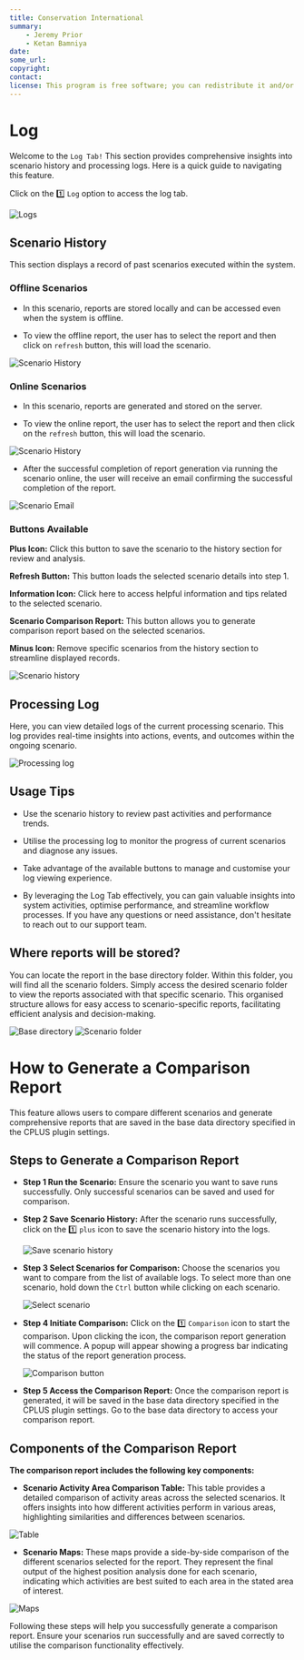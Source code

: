 ```yaml
---
title: Conservation International
summary:
    - Jeremy Prior
    - Ketan Bamniya
date:
some_url:
copyright:
contact:
license: This program is free software; you can redistribute it and/or modify it under the terms of the GNU Affero General Public License as published by the Free Software Foundation; either version 3 of the License, or (at your option) any later version.
---
```


# Log

Welcome to the `Log Tab!` This section provides comprehensive insights into scenario history and processing logs. Here is a quick guide to navigating this feature.

Click on the 1️⃣ `Log` option to access the log tab.

![Logs](./img/logs-1.png)

## Scenario History

This section displays a record of past scenarios executed within the system.

### Offline Scenarios

- In this scenario, reports are stored locally and can be accessed even when the system is offline.

- To view the offline report, the user has to select the report and then click on `refresh` button, this will load the scenario.

![Scenario History](./img/logs-11.png)

### Online Scenarios

- In this scenario, reports are generated and stored on the server.

- To view the online report, the user has to select the report and then click on the `refresh` button, this will load the scenario.
  
![Scenario History](./img/logs-12.png)

- After the successful completion of report generation via running the scenario online, the user will receive an email confirming the successful completion of the report.

![Scenario Email](./img/logs-13.png)

### Buttons Available

**Plus Icon:** Click this button to save the scenario to the history section for review and analysis.

**Refresh Button:** This button loads the selected scenario details into step 1.

**Information Icon:** Click here to access helpful information and tips related to the selected scenario.

**Scenario Comparison Report:** This button allows you to generate comparison report based on the selected scenarios.

**Minus Icon:** Remove specific scenarios from the history section to streamline displayed records.

![Scenario history](./img/logs-2.png)

## Processing Log

Here, you can view detailed logs of the current processing scenario.
This log provides real-time insights into actions, events, and outcomes within the ongoing scenario.

![Processing log](./img/logs-3.png)

## Usage Tips

- Use the scenario history to review past activities and performance trends.

- Utilise the processing log to monitor the progress of current scenarios and diagnose any issues.

- Take advantage of the available buttons to manage and customise your log viewing experience.

- By leveraging the Log Tab effectively, you can gain valuable insights into system activities, optimise performance, and streamline workflow processes. If you have any questions or need assistance, don't hesitate to reach out to our support team.

## Where reports will be stored?

You can locate the report in the base directory folder. Within this folder, you will find all the scenario folders. Simply access the desired scenario folder to view the reports associated with that specific scenario. This organised structure allows for easy access to scenario-specific reports, facilitating efficient analysis and decision-making.

![Base directory](./img/logs-4.png)
![Scenario folder](./img/logs-5.png)

# How to Generate a Comparison Report

This feature allows users to compare different scenarios and generate comprehensive reports that are saved in the base data directory specified in the CPLUS plugin settings.

## Steps to Generate a Comparison Report

- **Step 1 Run the Scenario:** Ensure the scenario you want to save runs successfully. Only successful scenarios can be saved and used for comparison.

- **Step 2 Save Scenario History:** After the scenario runs successfully, click on the 1️⃣ `plus` icon to save the scenario history into the logs.

    ![Save scenario history](./img/logs-6.png)

- **Step 3 Select Scenarios for Comparison:** Choose the scenarios you want to compare from the list of available logs. To select more than one scenario, hold down the `Ctrl` button while clicking on each scenario.

    ![Select scenario](./img/logs-7.png)

- **Step 4 Initiate Comparison:** Click on the 1️⃣ `Comparison` icon to start the comparison. Upon clicking the icon, the comparison report generation will commence. A popup will appear showing a progress bar indicating the status of the report generation process.

    ![Comparison button](./img/logs-8.png)

- **Step 5 Access the Comparison Report:** Once the comparison report is generated, it will be saved in the base data directory specified in the CPLUS plugin settings. Go to the base data directory to access your comparison report.

## Components of the Comparison Report

**The comparison report includes the following key components:**

- **Scenario Activity Area Comparison Table:** This table provides a detailed comparison of activity areas across the selected scenarios. It offers insights into how different activities perform in various areas, highlighting similarities and differences between scenarios.

![Table](./img/logs-9.png)

- **Scenario Maps:** These maps provide a side-by-side comparison of the different scenarios selected for the report. They represent the final output of the highest position analysis done for each scenario, indicating which activities are best suited to each area in the stated area of interest.

![Maps](./img/logs-10.png)

Following these steps will help you successfully generate a comparison report. Ensure your scenarios run successfully and are saved correctly to utilise the comparison functionality effectively.
